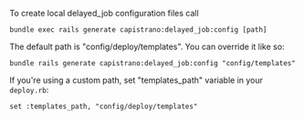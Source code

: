 To create local delayed_job configuration files call

    bundle exec rails generate capistrano:delayed_job:config [path]

The default path is "config/deploy/templates". You can override it like so:

    bundle rails generate capistrano:delayed_job:config "config/templates"

If you're using a custom path, set "templates_path" variable in your `deploy.rb`:

    set :templates_path, "config/deploy/templates"
